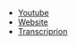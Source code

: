 - [Youtube](https://www.youtube.com/watch?v=riP4FDqQ1v8)
- [Website](https://multeng-presentation.netlify.app/)
- [Transcriprion](https://docs.google.com/document/d/1SbFw_trGIP9ydWkErcCPpg1GVuLk3zTKBJEL5VMXH80/edit?usp=sharing)
